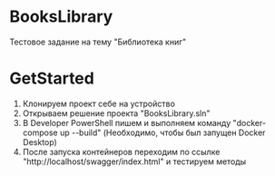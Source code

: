 # BooksLibrary

Тестовое задание на тему "Библиотека книг"

# GetStarted

1. Клонируем проект себе на устройство
2. Открываем решение проекта "BooksLibrary.sln"
3. В Developer PowerShell пишем и выполняем команду "docker-compose up --build" (Необходимо, чтобы был запущен Docker Desktop) 
4. После запуска контейнеров переходим по ссылке "http://localhost/swagger/index.html" и тестируем методы
